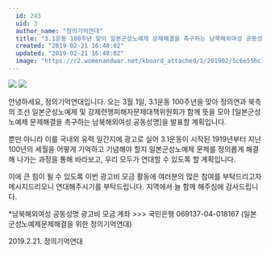 ```yaml
---
  id: 243
  uid: 3
  author_name: "정의기억연대"
  title: "3.1운동 100주년 맞이 일본군성노예제 문제해결을 촉구하는 남북해외여성 공동성명 광고비 모금 진행안내"
  created: "2019-02-21 16:40:02"
  updated: "2019-02-21 16:40:02"
  image: "https://r2.womenandwar.net/kboard_attached/1/201902/5c6e55bc11adb7785291.jpg"
---
```

![](https://r2.womenandwar.net/kboard_attached/1/201902/5c6e55bc11adb7785291.jpg)
![](https://r2.womenandwar.net/kboard_attached/1/201902/5c6e55c8eb5802275596.jpg)

안녕하세요, 정의기억연대입니다. 오는 3월 1일, 3.1운동 100주년을 맞아 정의연과 북측의 조선 일본군성노예제 및 강제련행피해자문제대책위원회가 
함께 뜻을 모아 \[일본군성노예제 문제해결을 촉구하는 남북해외여성 공동성명\]을 발표할 계획입니다. 
 
뿐만 아니라 이를 국내외 유력 일간지에 광고로 실어 3.1운동이 시작된 1919년부터 지난 100년의 세월을 어떻게 기억하고 기념해야 할지 
일본군성노예제 문제를 정의롭게 해결해 나가는 과정을 통해 바라보고, 우리 모두가 연대할 수 있도록 할 계획입니다. 
 
이에 큰 힘이 될 수 있도록 이번 광고비 모금 활동에 여러분의 많은 참여를 부탁드리고자 메시지드리오니 연대해주시기를 부탁드립니다.
지역에서 늘 함께 해주심에 감사드립니다. 
 
 \*남북해외여성 공동성명 광고비 모금 계좌 >>> 국민은행 069137-04-018167 (일본군성노예제문제해결을 위한 정의기억연대)

2019.2.21.
정의기억연대